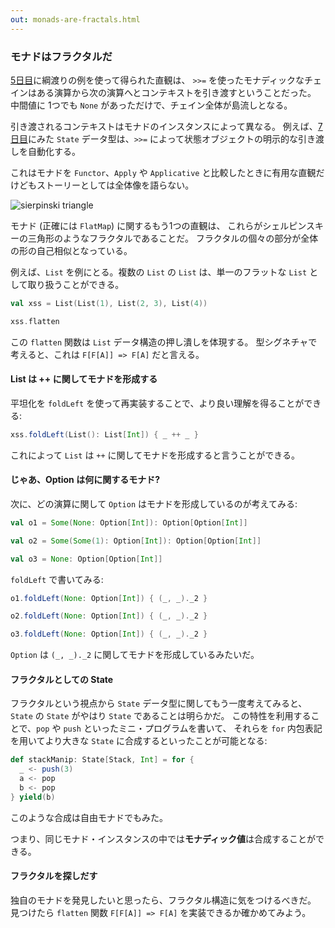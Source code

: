 ```yaml
---
out: monads-are-fractals.html
---
```


  [day5]: day5.html
  [day7]: day7.html

### モナドはフラクタルだ

[5日目][day5]に綱渡りの例を使って得られた直観は、
`>>=` を使ったモナディックなチェインはある演算から次の演算へとコンテキストを引き渡すということだった。
中間値に 1つでも `None` があっただけで、チェイン全体が島流しとなる。


引き渡されるコンテキストはモナドのインスタンスによって異なる。
例えば、[7日目][day7]にみた `State` データ型は、`>>=`
によって状態オブジェクトの明示的な引き渡しを自動化する。

これはモナドを `Functor`、`Apply` や `Applicative`
と比較したときに有用な直観だけどもストーリーとしては全体像を語らない。

![sierpinski triangle](files/day9-sierpinski.png)

モナド (正確には `FlatMap`) に関するもう1つの直観は、
これらがシェルピンスキーの三角形のようなフラクタルであることだ。
フラクタルの個々の部分が全体の形の自己相似となっている。

例えば、`List` を例にとる。複数の `List` の `List` は、単一のフラットな `List` として取り扱うことができる。

```scala mdoc
val xss = List(List(1), List(2, 3), List(4))

xss.flatten
```

この `flatten` 関数は `List` データ構造の押し潰しを体現する。
型シグネチャで考えると、これは `F[F[A]] => F[A]` だと言える。

#### List は ++ に関してモナドを形成する

平坦化を `foldLeft` を使って再実装することで、より良い理解を得ることができる:

```scala mdoc
xss.foldLeft(List(): List[Int]) { _ ++ _ }
```

これによって `List` は `++` に関してモナドを形成すると言うことができる。

#### じゃあ、Option は何に関するモナド?

次に、どの演算に関して `Option` はモナドを形成しているのが考えてみる:

```scala mdoc
val o1 = Some(None: Option[Int]): Option[Option[Int]]

val o2 = Some(Some(1): Option[Int]): Option[Option[Int]]

val o3 = None: Option[Option[Int]]
```

`foldLeft` で書いてみる:

```scala mdoc
o1.foldLeft(None: Option[Int]) { (_, _)._2 }

o2.foldLeft(None: Option[Int]) { (_, _)._2 }

o3.foldLeft(None: Option[Int]) { (_, _)._2 }
```

`Option` は `(_, _)._2` に関してモナドを形成しているみたいだ。

#### フラクタルとしての State

フラクタルという視点から `State` データ型に関してもう一度考えてみると、
`State` の `State` がやはり `State` であることは明らかだ。
この特性を利用することで、`pop` や `push` といったミニ・プログラムを書いて、
それらを `for` 内包表記を用いてより大きな `State` に合成するといったことが可能となる:

```scala
def stackManip: State[Stack, Int] = for {
  _ <- push(3)
  a <- pop
  b <- pop
} yield(b)
```

このような合成は自由モナドでもみた。

つまり、同じモナド・インスタンスの中では**モナディック値**は合成することができる。

#### フラクタルを探しだす

独自のモナドを発見したいと思ったら、フラクタル構造に気をつけるべきだ。
見つけたら `flatten` 関数 `F[F[A]] => F[A]` を実装できるか確かめてみよう。
